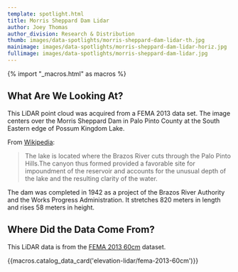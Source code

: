 ```yaml
---
template: spotlight.html
title: Morris Sheppard Dam Lidar
author: Joey Thomas
author_division: Research & Distribution
thumb: images/data-spotlights/morris-sheppard-dam-lidar-th.jpg
mainimage: images/data-spotlights/morris-sheppard-dam-lidar-horiz.jpg
fullimage: images/data-spotlights/morris-sheppard-dam-lidar.jpg
---
```

{% import "_macros.html" as macros %}

## What Are We Looking At?
<p class="lead">This LiDAR point cloud was acquired from a FEMA 2013 data set. The image centers over the Morris Sheppard Dam in Palo Pinto County at the South Eastern edge of Possum Kingdom Lake.</p>

From [Wikipedia](http://en.wikipedia.org/wiki/Possum_Kingdom_Lake):

>The lake is located where the Brazos River cuts through the Palo Pinto Hills.The canyon thus formed provided a favorable site for impoundment of the reservoir and accounts for the unusual depth of the lake and the resulting clarity of the water.

The dam was completed in 1942 as a project of the Brazos River Authority and the Works Progress Administration. It stretches 820 meters in length and rises 58 meters in height.

## Where Did the Data Come From?

This LiDAR data is from the [FEMA 2013 60cm](data-catalog/elevation-lidar/fema-2013-60cm) dataset.

{{macros.catalog_data_card('elevation-lidar/fema-2013-60cm')}}
